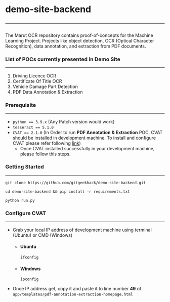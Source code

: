 # demo-site-backend<hr/>
The Marut OCR repository contains proof-of-concepts for the Machine Learning Project. Projects like object detection, OCR (Optical Character Recognition), data annotation, and extraction from PDF documents.

### List of POCs currently presented in Demo Site <hr/>
1. Driving Licence OCR
2. Certificate Of Title OCR
3. Vehicle Damage Part Detection
4. PDF Data Annotation & Extraction

### Prerequisite <hr/>
- `python == 3.9.x` (Any Patch version would work)
- `tesseract == 5.1.0`
- `CVAT == 2.1.0` (In Order to run **PDF Annotation & Extraction** POC, CVAT should be installed in development machine. To install and configure CVAT please refer following [link](https://openvinotoolkit.github.io/cvat/docs/administration/basics/installation/))
  - Once CVAT installed successfully in your development machine, please follow this steps.

### Getting Started <hr/>
```commandline
git clone https://github.com/gitgeekhack/demo-site-backend.git
```
```commandline
cd demo-site-backend && pip install -r requirements.txt
```
```commandline
python run.py
```

### Configure CVAT <hr/>
- Grab your local IP address of development machine using terminal (Ubuntu) or CMD (Windows)
  - #### Ubuntu
    ```commandline
    ifconfig
    ```
  - #### Windows
    ```commandline 
    ipconfig
    ```
- Once IP address get, copy it and paste it to line number **49** of `app/templates/pdf-annotation-extraction-homepage.html`
